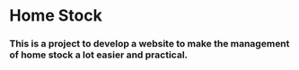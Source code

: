 # Home Stock
### This is a project to develop a website  to make the management of home stock a lot easier and practical.
